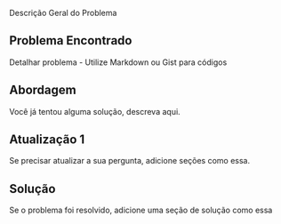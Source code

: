 Descrição Geral do Problema

## Problema Encontrado
Detalhar problema - Utilize Markdown ou Gist para códigos

## Abordagem
Você já tentou alguma solução, descreva aqui.


## Atualização 1
Se precisar atualizar a sua pergunta, adicione seções como essa.

## Solução
Se o problema foi resolvido, adicione uma seção de solução como essa
